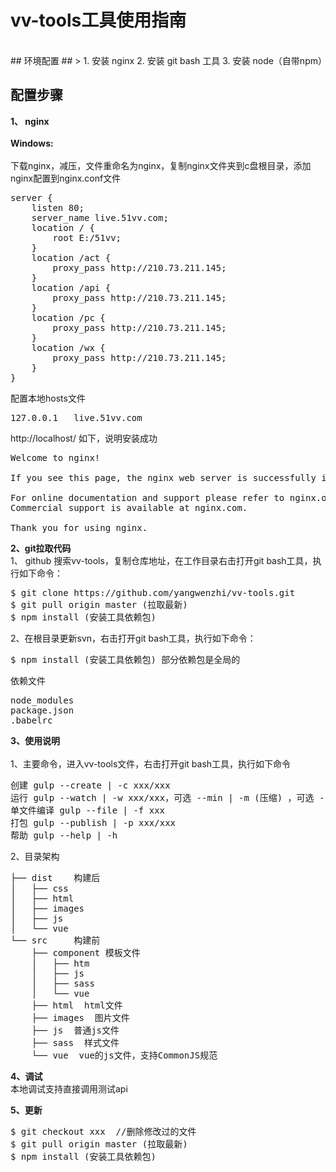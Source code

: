 # vv-tools工具使用指南 #
<br>
## 环境配置 ##
> 
1. 安装 nginx
2. 安装 git bash 工具
3. 安装 node（自带npm）

## 配置步骤 ##
**1、 nginx <br>**<br>
**Windows:<br>**<br>
下载nginx，减压，文件重命名为nginx，复制nginx文件夹到c盘根目录，添加nginx配置到nginx.conf文件
<pre>
server {
    listen 80;
    server_name live.51vv.com;
    location / {
        root E:/51vv;
    }
    location /act {
        proxy_pass http://210.73.211.145;
    }
    location /api {
        proxy_pass http://210.73.211.145;
    }
    location /pc {
        proxy_pass http://210.73.211.145;
    }
    location /wx {
        proxy_pass http://210.73.211.145;
    }
}
</pre>
配置本地hosts文件
<pre>
127.0.0.1	live.51vv.com
</pre>
http://localhost/ 如下，说明安装成功
<pre>
Welcome to nginx!

If you see this page, the nginx web server is successfully installed and working. Further configuration is required.

For online documentation and support please refer to nginx.org.
Commercial support is available at nginx.com.

Thank you for using nginx.
</pre>
**2、git拉取代码**<br>
1、 github 搜索vv-tools，复制仓库地址，在工作目录右击打开git bash工具，执行如下命令：
<pre>
$ git clone https://github.com/yangwenzhi/vv-tools.git
$ git pull origin master (拉取最新)
$ npm install (安装工具依赖包)
</pre>
2、在根目录更新svn，右击打开git bash工具，执行如下命令：
<pre>
$ npm install (安装工具依赖包) 部分依赖包是全局的
</pre>
依赖文件
<pre>
node_modules
package.json
.babelrc
</pre>
**3、使用说明**<br><br>
1、主要命令，进入vv-tools文件，右击打开git bash工具，执行如下命令
<pre>
创建 gulp --create | -c xxx/xxx
运行 gulp --watch | -w xxx/xxx，可选 --min | -m (压缩) ，可选 --serve | -s (同步刷新)，可选 -V (加版本号) 
单文件编译 gulp --file | -f xxx
打包 gulp --publish | -p xxx/xxx
帮助 gulp --help | -h
</pre>
2、目录架构<br>
<pre>
├── dist    构建后
│   ├── css
│   ├── html
│   ├── images
│   ├── js
│   └── vue
└── src     构建前
    ├── component 模板文件
    │   ├── htm
    │   ├── js
    │   ├── sass
    │   └── vue
    ├── html  html文件
    ├── images  图片文件
    ├── js  普通js文件
    ├── sass  样式文件
    └── vue  vue的js文件，支持CommonJS规范
</pre>


**4、调试** <br>
本地调试支持直接调用测试api

**5、更新** <br>
<pre>
$ git checkout xxx  //删除修改过的文件
$ git pull origin master (拉取最新)
$ npm install (安装工具依赖包)
</pre>